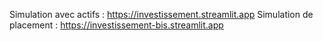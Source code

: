 Simulation avec actifs : https://investissement.streamlit.app 
Simulation de placement : https://investissement-bis.streamlit.app
